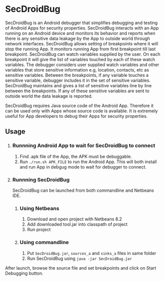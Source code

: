 # SecDroidBug
SecDroidBug is an Android debugger that simplifies debugging and testing of Android Apps for security properties. SecDroidBug interacts with an App running on an Android device and monitors its behavior and reports when there is any sensitive data leakage by the App to outside world through network interfaces. SecDroidBug allows setting of breakpoints where it will stop the running App. It monitors running App from first breakpoint till last breakpoint. SecDroidBug can watch variables supplied by the user. On each breakpoint it will give the list of variables touched by each of these watch variables. The debugger considers user supplied watch variables and other variables that store sensitive information e.g, location, contacts, etc as sensitive variables. Between the breakpoints, if any variable touches a sensitive variable, debugger includes it in the set of sensitive variables. SecDroidBug maintains and gives a list of sensitive variables line by line between the breakpoints. If any of these sensitive variables are sent to outside world the data leakage is reported.

SecDroidBug requires Java source code of the Android App. Therefore it can be used only with Apps whose source code is available. It is extremely useful for App developers to debug their Apps for security properties. 

## Usage

1. ### Runnning Android App to wait for SecDroidBug to connect 
   1. Find .apk file of the App, the APK must be debuggable.
   2. Run `./run.sh APK_FILE` to run the Android App. This will both install and run App 
      in debgug mode to wait for debugger to connect.

2. ### Runnning SecDroidBug

   SecDroidBug can be launched from both commandline and Netbeans IDE.

   1. ### Using Netbeans
      1. Download and open project with Netbeans 8.2
      2. Add downloaded tool.jar into classpath of project
      3. Run project

   2. ### Using commandline
      1. Put `SecDroidBug.jar`, `sources_a` and `sinks_a` files in same folder
      2. Run SecDroidBug using `java -jar SecDroidBug.jar`

After launch, browse the source file and set breakpoints and click on Start Debugging button.

